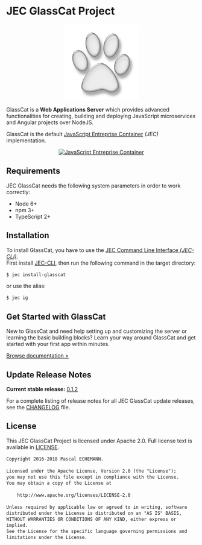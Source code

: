 # JEC GlassCat Project

<p align="center">
  <img src="./admin/webapp/styles/assets/glasscat.png" alt="GlassCat Application Server" width="200"/>
</p>

GlassCat is a **Web Applications Server** which provides advanced functionalities for creating, building and deploying JavaScript microservices and Angular projects over NodeJS.

GlassCat is the default [JavaScript Entreprise Container](https://github.com/pechemann/JEC) _(JEC)_ implementation.

<p align="center">
    <a href="https://github.com/pechemann/JEC" title="JavaScript Entreprise Container">
    <img src="https://raw.githubusercontent.com/pechemann/JEC/master/assets/jec-logos/jec-logo.png" alt="JavaScript Entreprise Container" width="500"/>
    </a>
</p>

## Requirements

JEC GlassCat needs the following system parameters in order to work correctly:

- Node 6+
- npm 3+
- TypeScript 2+

## Installation

To install GlassCat, you have to use the [JEC Command Line Interface _(JEC-CLI)_](https://github.com/pechemann/jec-cli).
<br/>
First install [JEC-CLI](https://github.com/pechemann/jec-cli), then run the following command in the target directory:

```bash
$ jec install-glasscat
```

or use the alias:

```bash
$ jec ig
```

## Get Started with GlassCat

New to GlassCat and need help setting up and customizing the server or learning the basic building blocks? Learn your way around GlassCat and get started with your first app within minutes.

[Browse documentation >](https://github.com/pechemann/jec-glasscat/wiki)

## Update Release Notes

**Current stable release:** [0.1.2](CHANGELOG.md#jec-glasscat-0.1.2)
 
For a complete listing of release notes for all JEC GlassCat update releases, see the [CHANGELOG](CHANGELOG.md) file. 

## License
This JEC GlassCat Project is licensed under Apache 2.0. Full license text is available in [LICENSE](LICENSE).

```
Copyright 2016-2018 Pascal ECHEMANN.

Licensed under the Apache License, Version 2.0 (the "License");
you may not use this file except in compliance with the License.
You may obtain a copy of the License at

    http://www.apache.org/licenses/LICENSE-2.0

Unless required by applicable law or agreed to in writing, software
distributed under the License is distributed on an "AS IS" BASIS,
WITHOUT WARRANTIES OR CONDITIONS OF ANY KIND, either express or implied.
See the License for the specific language governing permissions and
limitations under the License.
```

